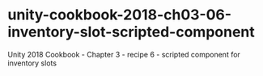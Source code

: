 # unity-cookbook-2018-ch03-06-inventory-slot-scripted-component
Unity 2018 Cookbook - Chapter 3 - recipe 6 - scripted component for inventory slots
